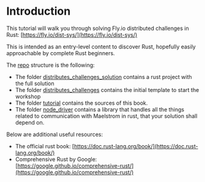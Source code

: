 # Introduction

This tutorial will walk you through solving Fly.io distributed challenges in Rust: [https://fly.io/dist-sys/](https://fly.io/dist-sys/)

This is intended as an entry-level content to discover Rust, hopefully easily approachable by complete Rust beginners.

The [repo](https://github.com/LeBoucEtMistere/DistributedChallenges) structure is the following:
- The folder [distributes_challenges_solution](https://github.com/LeBoucEtMistere/DistributedChallenges/tree/main/distributed_challenges_solution) contains a rust project with the full solution
- The folder [distributes_challenges](https://github.com/LeBoucEtMistere/DistributedChallenges/tree/main/distributed_challenges) contains the initial template to start the workshop 
- The folder [tutorial](https://github.com/LeBoucEtMistere/DistributedChallenges/tree/main/tutorial) contains the sources of this book.
- The folder [node_driver](https://github.com/LeBoucEtMistere/DistributedChallenges/tree/main/node_driver) contains a library that handles all the things related to communication with Maelstrom in rust, that your solution shall depend on.


Below are additional useful resources:
- The official rust book: [https://doc.rust-lang.org/book/](https://doc.rust-lang.org/book/)
- Comprehensive Rust by Google: [https://google.github.io/comprehensive-rust/](https://google.github.io/comprehensive-rust/)
